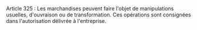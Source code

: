 Article 325 : Les marchandises peuvent faire l'objet de
manipulations usuelles, d'ouvraison ou de transformation. Ces opérations
sont consignées dans l'autorisation délivrée à l'entreprise.